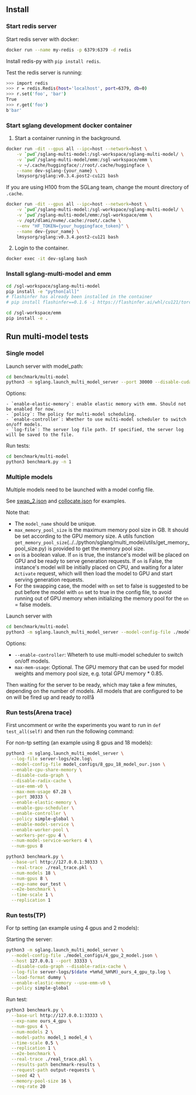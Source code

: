 ## Install

### Start redis server

Start redis server with docker:
```bash
docker run --name my-redis -p 6379:6379 -d redis
```

Install redis-py with `pip install redis`.

Test the redis server is running:
```bash
>>> import redis
>>> r = redis.Redis(host='localhost', port=6379, db=0)
>>> r.set('foo', 'bar')
True
>>> r.get('foo')
b'bar'
```

### Start sglang development docker container

1. Start a container running in the background.
```bash
docker run -dit --gpus all --ipc=host --network=host \
    -v `pwd`/sglang-multi-model:/sgl-workspace/sglang-multi-model/ \
    -v `pwd`/sglang-multi-model/emm:/sgl-workspace/emm \
    -v ~/.cache/huggingface/:/root/.cache/huggingface \
    --name dev-sglang-{your_name} \
    lmsysorg/sglang:v0.3.4.post2-cu121 bash
```
If you are using H100 from the SGLang team, change the mount directory of `.cache`.
```bash
docker run -dit --gpus all --ipc=host --network=host \
    -v `pwd`/sglang-multi-model:/sgl-workspace/sglang-multi-model/ \
    -v `pwd`/sglang-multi-model/emm:/sgl-workspace/emm \
    -v /opt/dlami/nvme/.cache:/root/.cache \
    --env "HF_TOKEN={your_huggingface_token}" \
    --name dev-{your_name} \
    lmsysorg/sglang:v0.3.4.post2-cu121 bash
```

2. Login to the container.
```bash
docker exec -it dev-sglang bash
```

### Install sglang-multi-model and emm

```bash
cd /sgl-workspace/sglang-multi-model
pip install -e "python[all]"
# flashinfer has already been installed in the container
# pip install flashinfer==0.1.6 -i https://flashinfer.ai/whl/cu121/torch2.4/

cd /sgl-workspace/emm
pip install -e .
```

## Run multi-model tests

### Single model 

Launch server with model_path:
```bash
cd benchmark/multi-model
python3 -m sglang.launch_multi_model_server --port 30000 --disable-cuda-graph --model-config-file ./model_configs/model_config_single.json --disable-radix-cache --enable-elastic-memory --use-emm-v0 --log-file ./server.log
```

 Options:
    
    - `enable-elastic-memory`: enable elastic memory with emm. Should not be enabled for now. 
    - `policy`: The policy for multi-model scheduling.
    - `enable-controller`: Whether to use multi-model scheduler to switch on/off models.
    - `log-file`: The server log file path. If specified, the server log will be saved to the file.

Run tests:
```bash
cd benchmark/multi-model
python3 benchmark.py -n 1
```

### Multiple models

Multiple models need to be launched with a model config file.

See [swap_2.json](./model_configs/swap_2.json) and [collocate.json](./model_configs/collocate.json) for examples.

Note that: 
- The `model_name` should be unique.
- `max_memory_pool_size` is the maximum memory pool size in GB. It should be set according to the GPU memory size. A utils function `get_memory_pool_size`(../../python/sglang/multi_model/utils/get_memory_pool_size.py) is provided to get the memory pool size.
- `on` is a boolean value. If `on` is true, the instance's model will be placed on GPU and be ready to serve generation requests. If `on` is False, the instance's model will be initially placed on CPU, and waiting for a later `Activate` request, which will then load the model to GPU and start serving generation requests.
- For the swapping case, the model with `on` set to false is suggested to be put before the model with `on` set to true in the config file, to avoid running out of GPU memory when initializing the memory pool for the `on` = false models.

Launch server with

```bash
cd benchmark/multi-model
python3 -m sglang.launch_multi_model_server --model-config-file ./model_configs/swap_2.json  --disable-cuda-graph --disable-radix-cache --max-mem-usage 67.28 --enable-controller --enable-cpu-share-memory --enable-elastic-memory --use-emm-v0 --policy priority-multi-gpu --log-file ./server.log --async-loading
```

Options: 
 - `--enable-controller`: Wheterh to use multi-model scheduler to switch on/off models.
 - `max-mem-usage`: Optional. The GPU memory that can be used for model weights and memory pool size, e.g. total GPU memory * 0.85.

Then waiting for the server to be ready, which may take a few minutes, depending on the number of models. All models that are configured to be on will be fired up and ready to roll!å

### Run tests(Arena trace)

First uncomment or write the experiments you want to run in `def test_all(self)` and then run the following command:

For non-tp setting (an example using 8 gpus and 18 models): 

```bash
python3 -m sglang.launch_multi_model_server \
  --log-file server-logs/e2e.log\
  --model-config-file model_configs/8_gpu_18_model_our.json \
  --enable-cpu-share-memory \
  --disable-cuda-graph \
  --disable-radix-cache \
  --use-emm-v0 \
  --max-mem-usage 67.28 \
  --port 30333 \
  --enable-elastic-memory \
  --enable-gpu-scheduler \
  --enable-controller \
  --policy simple-global \
  --enable-model-service \
  --enable-worker-pool \
  --workers-per-gpu 4 \
  --num-model-service-workers 4 \
  --num-gpus 8
```

```bash
python3 benchmark.py \
  --base-url http://127.0.0.1:30333 \
  --real-trace ./real_trace.pkl \
  --num-models 18 \
  --num-gpus 8 \
  --exp-name our_test \
  --e2e-benchmark \
  --time-scale 1 \
  --replication 1
```

### Run tests(TP)

For tp setting (an example using 4 gpus and 2 models):

Starting the server:
```bash
python3 -m sglang.launch_multi_model_server \
  --model-config-file ./model_configs/4_gpu_2_model.json \
  --host 127.0.0.1 --port 33333 \
  --disable-cuda-graph --disable-radix-cache \
  --log-file server-logs/$(date +%m%d_%H%M)_ours_4_gpu_tp.log \
  --load-format dummy \
  --enable-elastic-memory --use-emm-v0 \
  --policy simple-global
```

Run test:
```bash
python3 benchmark.py \
  --base-url http://127.0.0.1:33333 \
  --exp-name ours_4_gpu \
  --num-gpus 4 \
  --num-models 2 \
  --model-paths model_1 model_4 \
  --time-scale 0.5 \
  --replication 1 \
  --e2e-benchmark \
  --real-trace ./real_trace.pkl \
  --results-path benchmark-results \
  --request-path output-requests \
  --seed 42 \
  --memory-pool-size 16 \
  --req-rate 20
``` 